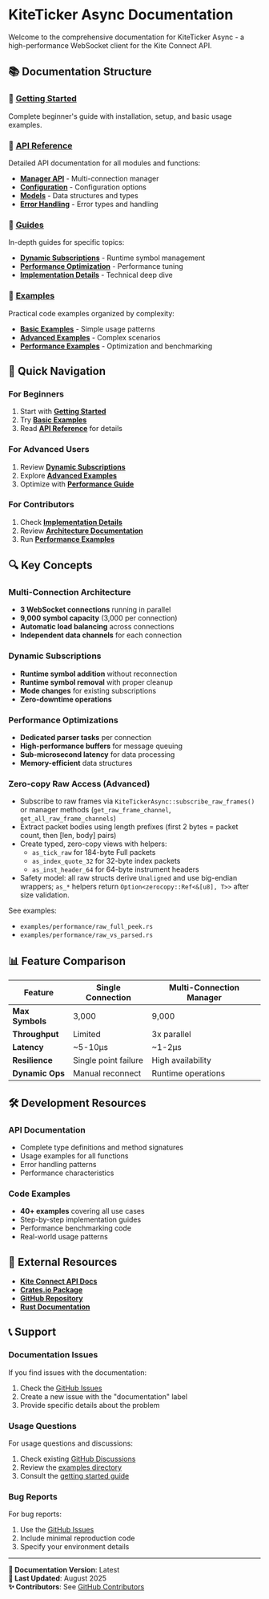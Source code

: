 # KiteTicker Async Documentation

Welcome to the comprehensive documentation for KiteTicker Async - a high-performance WebSocket client for the Kite Connect API.

## 📚 Documentation Structure

### 🚀 [Getting Started](guides/getting-started.md)
Complete beginner's guide with installation, setup, and basic usage examples.

### 🔧 [API Reference](api/)
Detailed API documentation for all modules and functions:
- **[Manager API](api/manager.md)** - Multi-connection manager
- **[Configuration](api/config.md)** - Configuration options  
- **[Models](api/models.md)** - Data structures and types
- **[Error Handling](api/errors.md)** - Error types and handling

### 📖 [Guides](guides/)
In-depth guides for specific topics:
- **[Dynamic Subscriptions](guides/DYNAMIC_SUBSCRIPTION_GUIDE.md)** - Runtime symbol management
- **[Performance Optimization](guides/PERFORMANCE_IMPROVEMENTS.md)** - Performance tuning
- **[Implementation Details](guides/IMPLEMENTATION_COMPLETE.md)** - Technical deep dive

### 📝 [Examples](../examples/)
Practical code examples organized by complexity:
- **[Basic Examples](../examples/basic/)** - Simple usage patterns
- **[Advanced Examples](../examples/advanced/)** - Complex scenarios
- **[Performance Examples](../examples/performance/)** - Optimization and benchmarking

## 🎯 Quick Navigation

### For Beginners
1. Start with **[Getting Started](guides/getting-started.md)**
2. Try **[Basic Examples](../examples/basic/)**
3. Read **[API Reference](api/)** for details

### For Advanced Users
1. Review **[Dynamic Subscriptions](guides/DYNAMIC_SUBSCRIPTION_GUIDE.md)**
2. Explore **[Advanced Examples](../examples/advanced/)**
3. Optimize with **[Performance Guide](guides/PERFORMANCE_IMPROVEMENTS.md)**

### For Contributors
1. Check **[Implementation Details](guides/IMPLEMENTATION_COMPLETE.md)**
2. Review **[Architecture Documentation](api/)**
3. Run **[Performance Examples](../examples/performance/)**

## 🔍 Key Concepts

### Multi-Connection Architecture
- **3 WebSocket connections** running in parallel
- **9,000 symbol capacity** (3,000 per connection)
- **Automatic load balancing** across connections
- **Independent data channels** for each connection

### Dynamic Subscriptions
- **Runtime symbol addition** without reconnection
- **Runtime symbol removal** with proper cleanup
- **Mode changes** for existing subscriptions
- **Zero-downtime operations**

### Performance Optimizations
- **Dedicated parser tasks** per connection
- **High-performance buffers** for message queuing
- **Sub-microsecond latency** for data processing
- **Memory-efficient** data structures

### Zero-copy Raw Access (Advanced)

- Subscribe to raw frames via `KiteTickerAsync::subscribe_raw_frames()` or manager methods
	(`get_raw_frame_channel`, `get_all_raw_frame_channels`)
- Extract packet bodies using length prefixes (first 2 bytes = packet count, then [len, body] pairs)
- Create typed, zero-copy views with helpers:
	- `as_tick_raw` for 184-byte Full packets
	- `as_index_quote_32` for 32-byte index packets
	- `as_inst_header_64` for 64-byte instrument headers
- Safety model: all raw structs derive `Unaligned` and use big-endian wrappers; `as_*` helpers return `Option<zerocopy::Ref<&[u8], T>>` after size validation.

See examples:
- `examples/performance/raw_full_peek.rs`
- `examples/performance/raw_vs_parsed.rs`

## 📊 Feature Comparison

| Feature | Single Connection | Multi-Connection Manager |
|---------|------------------|------------------------|
| **Max Symbols** | 3,000 | 9,000 |
| **Throughput** | Limited | 3x parallel |
| **Latency** | ~5-10µs | ~1-2µs |
| **Resilience** | Single point failure | High availability |
| **Dynamic Ops** | Manual reconnect | Runtime operations |

## 🛠️ Development Resources

### API Documentation
- Complete type definitions and method signatures
- Usage examples for all functions
- Error handling patterns
- Performance characteristics

### Code Examples
- **40+ examples** covering all use cases
- Step-by-step implementation guides
- Performance benchmarking code
- Real-world usage patterns

## 🔗 External Resources

- **[Kite Connect API Docs](https://kite.trade/docs/connect/v3/websocket/)**
- **[Crates.io Package](https://crates.io/crates/kiteticker-async-manager)**
- **[GitHub Repository](https://github.com/SPRAGE/kiteticker-async-manager)**
- **[Rust Documentation](https://docs.rs/kiteticker-async-manager/)**

## 📞 Support

### Documentation Issues
If you find issues with the documentation:
1. Check the [GitHub Issues](https://github.com/SPRAGE/kiteticker-async-manager/issues)
2. Create a new issue with the "documentation" label
3. Provide specific details about the problem

### Usage Questions
For usage questions and discussions:
1. Check existing [GitHub Discussions](https://github.com/SPRAGE/kiteticker-async-manager/discussions)
2. Review the [examples directory](../examples/)
3. Consult the [getting started guide](guides/getting-started.md)

### Bug Reports
For bug reports:
1. Use the [GitHub Issues](https://github.com/SPRAGE/kiteticker-async-manager/issues)
2. Include minimal reproduction code
3. Specify your environment details

---

**📝 Documentation Version**: Latest  
**📅 Last Updated**: August 2025  
**✨ Contributors**: See [GitHub Contributors](https://github.com/SPRAGE/kiteticker-async-manager/graphs/contributors)
